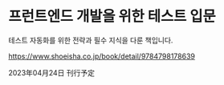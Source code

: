 # 프런트엔드 개발을 위한 테스트 입문

테스트 자동화를 위한 전략과 필수 지식을 다룬 책입니다.

https://www.shoeisha.co.jp/book/detail/9784798178639

2023年04月24日 刊行予定
